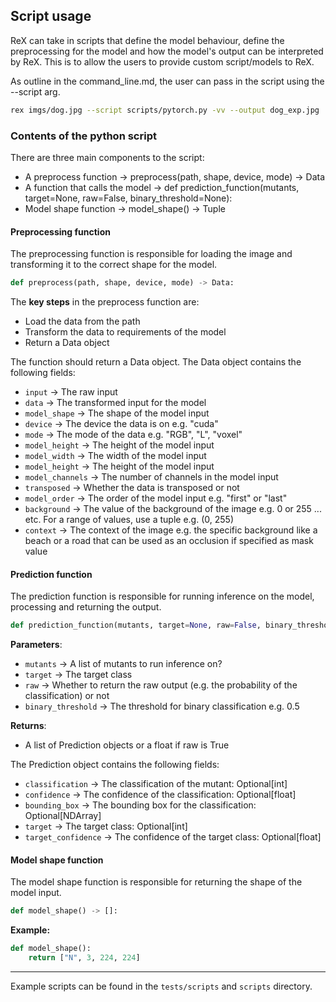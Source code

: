 ## Script usage
ReX can take in scripts that define the model behaviour, define the preprocessing for the model and how the model's output can be interpreted by ReX. This is to allow the users to provide custom script/models to ReX.

As outline in the command_line.md, the user can pass in the script using the --script arg.

```bash
rex imgs/dog.jpg --script scripts/pytorch.py -vv --output dog_exp.jpg 
```

### Contents of the python script
There are three main components to the script:
- A preprocess function -> preprocess(path, shape, device, mode) -> Data
- A function that calls the model -> def prediction_function(mutants, target=None, raw=False, binary_threshold=None):
- Model shape function -> model_shape() -> Tuple  

#### Preprocessing function

The preprocessing function is responsible for loading the image and transforming it to the correct shape for the model.

```python
def preprocess(path, shape, device, mode) -> Data:
```
The **key steps** in the preprocess function are:
- Load the data from the path
- Transform the data to requirements of the model
- Return a Data object


The function should return a Data object. The Data object contains the following fields:
- `input` -> The raw input
- `data` -> The transformed input for the model
- `model_shape` -> The shape of the model input
- `device` -> The device the data is on e.g. "cuda"
- `mode` -> The mode of the data e.g. "RGB", "L", "voxel"
- `model_height` -> The height of the model input
- `model_width` -> The width of the model input
- `model_height` -> The height of the model input 
- `model_channels` -> The number of channels in the model input
- `transposed` -> Whether the data is transposed or not
- `model_order` -> The order of the model input e.g. "first" or "last"
- `background` -> The value of the background of the image e.g. 0 or 255 ... etc. For a range of values, use a tuple e.g. (0, 255)
- `context` -> The context of the image e.g. the specific background like a beach or a road that can be used as an occlusion if specified as mask value

#### Prediction function

The prediction function is responsible for running inference on the model, processing and returning the output.

```python
def prediction_function(mutants, target=None, raw=False, binary_threshold=None):
```

**Parameters**:
- `mutants` -> A list of mutants to run inference on?
- `target` -> The target class 
- `raw` -> Whether to return the raw output (e.g. the probability of the classification) or not 
- `binary_threshold` -> The threshold for binary classification e.g. 0.5

**Returns**:
- A list of Prediction objects or a float if raw is True

The Prediction object contains the following fields:
 - `classification` -> The classification of the mutant: Optional[int]
 - `confidence` -> The confidence of the classification: Optional[float]
 - `bounding_box` -> The bounding box for the classification: Optional[NDArray]
 - `target` -> The target class: Optional[int]
 - `target_confidence` -> The confidence of the target class: Optional[float]

#### Model shape function

The model shape function is responsible for returning the shape of the model input.

```python
def model_shape() -> []:
```
**Example:**
```python
def model_shape():
    return ["N", 3, 224, 224]
```

---
Example scripts can be found in the `tests/scripts` and `scripts` directory.